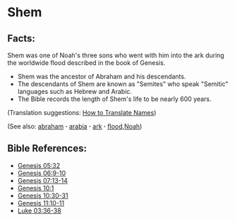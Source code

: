 # Shem #

## Facts: ##

Shem was one of Noah's three sons who went with him into the ark during the worldwide flood described in the book of Genesis.

* Shem was the ancestor of Abraham and his descendants.
* The descendants of Shem are known as "Semites" who speak "Semitic" languages such as Hebrew and Arabic.
* The Bible records the length of Shem's life to be nearly 600 years.

(Translation suggestions: [How to Translate Names](https://git.door43.org/Door43/en-ta-translate-vol1/src/master/content/translate_names.md))

(See also: [abraham](../other/abraham.md) **·** [arabia](../other/arabia.md) **·** [ark](../other/ark.md) **·** [flood](../other/flood.md),[Noah](../other/Noah.md))

## Bible References: ##

* [Genesis 05:32](https://door43.org/en/bible/notes/gen/05/32)
* [Genesis 06:9-10](https://door43.org/en/bible/notes/gen/06/09)
* [Genesis 07:13-14](https://door43.org/en/bible/notes/gen/07/13)
* [Genesis 10:1](https://door43.org/en/bible/notes/gen/10/01)
* [Genesis 10:30-31](https://door43.org/en/bible/notes/gen/10/30)
* [Genesis 11:10-11](https://door43.org/en/bible/notes/gen/11/10)
* [Luke 03:36-38](https://door43.org/en/bible/notes/luk/03/36)

